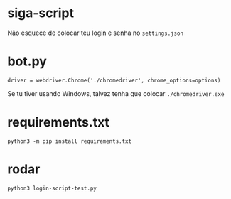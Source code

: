 # siga-script

Não esquece de colocar teu login e senha no `settings.json`

# bot.py

```
driver = webdriver.Chrome('./chromedriver', chrome_options=options)
```

Se tu tiver usando Windows, talvez tenha que colocar `./chromedriver.exe`


# requirements.txt

```
python3 -m pip install requirements.txt
```

# rodar

```
python3 login-script-test.py
```